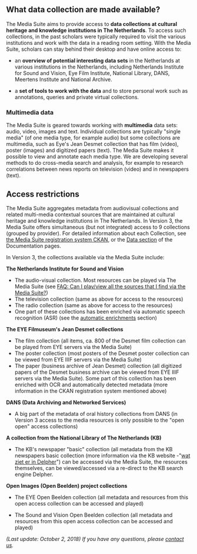 ## What data collection are made available?

The Media Suite aims to provide access to **data collections at cultural heritage and knowledge institutions in The Netherlands**. To access such collections, in the past scholars were typically required to visit the various institutions and work with the data in a reading room setting. With the Media Suite, scholars can stay behind their desktop and have online access to:

- an **overview of potential interesting data sets** in the Netherlands at various institutions in the Netherlands, including Netherlands Institute for Sound and Vision, Eye Film Institute, National Library, DANS, Meertens Institute and National Archive.

- a **set of tools to work with the data** and to store personal work such as annotations, queries and private virtual collections.

### Multimedia data

The Media Suite is geared towards working with **multimedia** data sets: audio, video, images and text. Individual collections are typically "single media" (of one media type, for example audio) but some collections are multimedia, such as Eye's Jean Desmet collection that has film (video), poster (images) and digitized papers (text). The Media Suite makes it possible to view and annotate each media type. We are developing several methods to do cross-media search and analysis, for example to research correlations between news reports on television (video) and in newspapers (text). 

## Access restrictions

The Media Suite aggregates metadata from audiovisual collections and related multi-media contextual sources that are maintained at cultural heritage and knowledge institutions in The Netherlands. In Version 3, the Media Suite offers simultaneous (but not integrated) access to 9 collections (grouped by provider). For detailed information about each Collection, see [the Media Suite registration system CKAN](http://mediasuitedata.clariah.nl/), or the [Data section](http://mediasuite.clariah.nl/documentation/howtos/data) of the Documentation pages.

 In Version 3, the collections available via the Media Suite include:

**The Netherlands Institute for Sound and Vision**

- The audio-visual collection. Most resources can be played via The Media Suite (see [FAQ: Can I play/view all the sources that I find via the Media Suite?](http://mediasuite.clariah.nl/documentation/faq/can-play-view))
- The television collection (same as above for access to the resources)
- The radio collection (same as above for access to the resources)
- One part of these collections has been enriched via automatic speech recognition (ASR) (see the [automatic enrichments](http://mediasuite.clariah.nl/documentation/faq/is-data-enriched) section)

**The EYE Filmuseum's Jean Desmet collections**

- The film collection (all items, ca. 800 of the Desmet film collection can be played from EYE servers via the Media Suite)
- The poster collection (most posters of the Desmet poster collection can be viewed from EYE IIIF servers via the Media Suite)
- The paper (business archive of Jean Desmet) collection (all digitized papers of the Desmet business archive can be viewed from EYE IIIF servers via the Media Suite). Some part of this collection has been enriched with OCR and automatically detected metadata (more information in the CKAN registration system mentioned above)

**DANS (Data Archiving and Networked Services)**

- A big part of the metadata of oral history collections  from DANS (in Version 3 access to the media resources is only possible to the "open open" access collections)

**A collection from the National Library of The Netherlands (KB)**

- The KB's newspaper "basic" collection (all metadata from the KB newspapers basic collection (more information via the KB website -"[wat ziet er in Delpher](https://www.delpher.nl/nl/platform/pages/helpitems?nid=385)") can be accessed via the Media Suite, the resources themselves, can be viewed/accessed via a re-direct to the KB search engine Delpher.

**Open Images (Open Beelden) project collections**

- The EYE Open Beelden collection (all metadata and resources from this open access collection can be accessed and played)

- The Sound and Vision Open Beelden collection (all metadata and resources from this open access collection can be accessed and played)


*(Last update: October 2, 2018)* *If you have any questions, please [contact us]( https://mediasuite.clariah.nl/contact ).*
